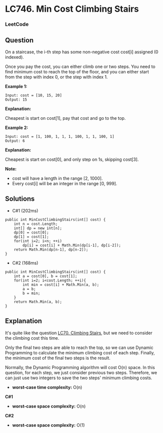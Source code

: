 # LC746. Min Cost Climbing Stairs

### LeetCode

## Question

On a staircase, the i-th step has some non-negative cost cost[i] assigned (0 indexed).

Once you pay the cost, you can either climb one or two steps. You need to find minimum cost to reach the top of the floor, and you can either start from the step with index 0, or the step with index 1.

**Example 1:**

```
Input: cost = [10, 15, 20]
Output: 15
```

**Explanation:** 

Cheapest is start on cost[1], pay that cost and go to the top.

**Example 2:**

```
Input: cost = [1, 100, 1, 1, 1, 100, 1, 1, 100, 1]
Output: 6
```

**Explanation:** 

Cheapest is start on cost[0], and only step on 1s, skipping cost[3].

**Note:**

* cost will have a length in the range [2, 1000].
* Every cost[i] will be an integer in the range [0, 999].

## Solutions

* C#1 (202ms)
```
public int MinCostClimbingStairs(int[] cost) {
    int n = cost.Length;
    int[] dp = new int[n];
    dp[0] = cost[0];
    dp[1] = cost[1];
    for(int i=2; i<n; ++i)
        dp[i] = cost[i] + Math.Min(dp[i-1], dp[i-2]);
    return Math.Min(dp[n-1], dp[n-2]);
}
```

* C#2 (168ms)
```
public int MinCostClimbingStairs(int[] cost) {
    int a = cost[0], b = cost[1];
    for(int i=2; i<cost.Length; ++i){
        int min = cost[i] + Math.Min(a, b);
        a = b;
        b = min;
    }
    return Math.Min(a, b);
}
```

## Explanation

It's quite like the question <a href="../../Mathematics/NumberTheory/Fibonacci/LC70ClimbingStairs.md">LC70. Climbing Stairs</a>, but we need to consider the climbing cost this time. 

Only the final two steps are able to reach the top, so we can use Dynamic Programming to calculate the minimum climbing cost of each step. Finally, the minimum cost of the final two steps is the result.

Normally, the Dynamic Programming algorithm will cost O(n) space. In this question, for each step, we just consider previous two steps. Therefore, we can just use two integers to save the two steps' minimum climbing costs.

* **worst-case time complexity:** O(n)

**C#1**

* **worst-case space complexity:** O(n)

**C#2**

* **worst-case space complexity:** O(1)
